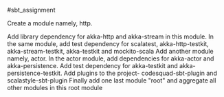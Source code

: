 #sbt_assignment

Create a module namely, http.

Add library dependency for akka-http and akka-stream in this module.
In the same module, add test dependency for scalatest, akka-http-testkit, akka-stream-testkit, akka-testkit and mockito-scala
Add another module namely, actor.
In the actor module, add dependencies for akka-actor and akka-persistence.
Add test dependency for akka-testkit and akka-persistence-testkit.
Add plugins to the project- codesquad-sbt-plugin and scalastyle-sbt-plugin
Finally add one last module "root" and aggregate all other modules in this root module
